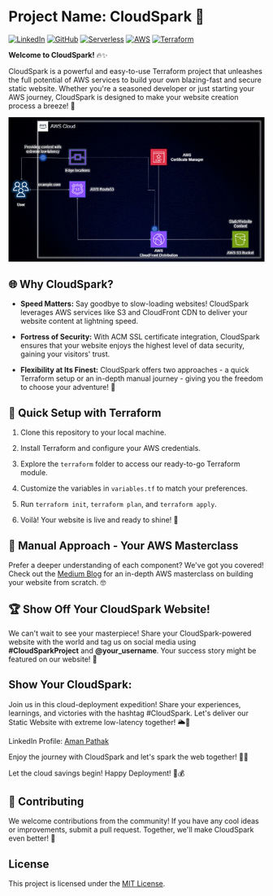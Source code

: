 # Project Name: CloudSpark 🌟

[![LinkedIn](https://img.shields.io/badge/Connect%20with%20me%20on-LinkedIn-blue.svg)](https://www.linkedin.com/in/aman-devops/)
[![GitHub](https://img.shields.io/github/stars/AmanPathak-DevOps.svg?style=social)](https://github.com/AmanPathak-DevOps)
[![Serverless](https://img.shields.io/badge/Serverless-%E2%9A%A1%EF%B8%8F-blueviolet)](https://www.serverless.com)
[![AWS](https://img.shields.io/badge/AWS-%F0%9F%9B%A1-orange)](https://aws.amazon.com)
[![Terraform](https://img.shields.io/badge/Terraform-%E2%9C%A8-lightgrey)](https://www.terraform.io)


**Welcome to CloudSpark!** 🔥✨

CloudSpark is a powerful and easy-to-use Terraform project that unleashes the full potential of AWS services to build your own blazing-fast and secure static website. Whether you're a seasoned developer or just starting your AWS journey, CloudSpark is designed to make your website creation process a breeze! 🚀

![AWS Infrastructure Diagram](assets/AWS-Infra-Diagram.gif)

## 🌐 Why CloudSpark?

- **Speed Matters:** Say goodbye to slow-loading websites! CloudSpark leverages AWS services like S3 and CloudFront CDN to deliver your website content at lightning speed.

- **Fortress of Security:** With ACM SSL certificate integration, CloudSpark ensures that your website enjoys the highest level of data security, gaining your visitors' trust.

- **Flexibility at Its Finest:** CloudSpark offers two approaches - a quick Terraform setup or an in-depth manual journey - giving you the freedom to choose your adventure! 🧭

## 🚀 Quick Setup with Terraform

1. Clone this repository to your local machine.

2. Install Terraform and configure your AWS credentials.

3. Explore the `terraform` folder to access our ready-to-go Terraform module.

4. Customize the variables in `variables.tf` to match your preferences.

5. Run `terraform init`, `terraform plan`, and `terraform apply`.

6. Voilà! Your website is live and ready to shine! 🌟

## 🌟 Manual Approach - Your AWS Masterclass

Prefer a deeper understanding of each component? We've got you covered! Check out the <a href="https://medium.com/@aman.pathak_51134/empower-your-website-a-step-by-step-guide-to-building-a-secure-and-blazing-fast-aws-s3-website-c49d37bff4d7">Medium Blog</a> for an in-depth AWS masterclass on building your website from scratch. 🤓

## 🏆 Show Off Your CloudSpark Website!

We can't wait to see your masterpiece! Share your CloudSpark-powered website with the world and tag us on social media using **#CloudSparkProject** and **@your_username**. Your success story might be featured on our website! 🎉

## Show Your CloudSpark:

Join us in this cloud-deployment expedition! Share your experiences, learnings, and victories with the hashtag #CloudSpark. Let's deliver our Static Website with extreme low-latency together! 🌥️💸

LinkedIn Profile: <a href="https://www.linkedin.com/in/aman-devops/">Aman Pathak</a>

Enjoy the journey with CloudSpark and let's spark the web together! 🚀✨

Let the cloud savings begin! Happy Deployment! 🎯💰

## 🤝 Contributing

We welcome contributions from the community! If you have any cool ideas or improvements, submit a pull request. Together, we'll make CloudSpark even better! 🙌

## License

This project is licensed under the [MIT License](LICENSE).
